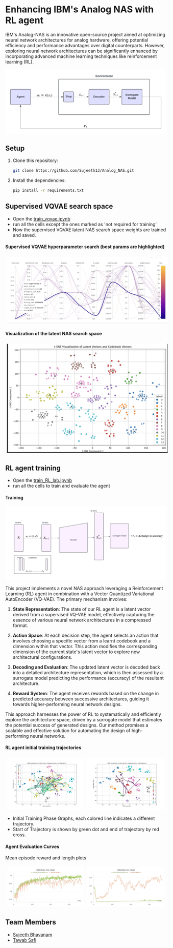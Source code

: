 # Enhancing IBM's Analog NAS with RL agent
IBM's Analog-NAS is an innovative open-source project aimed at optimizing neural network
architectures for analog hardware, offering potential efficiency and performance advantages over
digital counterparts. However, exploring neural network architectures can be significantly
enhanced by incorporating advanced machine learning techniques like reinforcement learning
(RL).

<img src="figures/HPML Project - Problem Statement Graph.png"/>

## Setup

1. Clone this repository:

   ```bash
   git clone https://github.com/Sujeeth13/Analog_NAS.git
   ```

2. Install the dependencies:

   ```bash
   pip install -r requirements.txt
   ```

## Supervised VQVAE search space
- Open the [train_vqvae.ipynb](train_vqvae.ipynb)
- run all the cells except the ones marked as 'not required for training'
- Now the supervised VQVAE latent NAS search space weights are trained and saved.

#### Supervised VQVAE hyperparameter search (best params are highlighted)
<div style="display:flex">
<img src="figures/vqvae_param_search.png" style="width:100%;margin:5px"/>
</div>

#### Visualization of the latent NAS search space
<div style="display:flex">
<img src="figures/latent_space.png" style="width:100%;margin:5px"/>
</div>

## RL agent training
- Open the [train_RL_lab.ipynb](train_RL_lab.ipynb) 
- run all the cells to train and evaluate the agent

#### Training 

<img src="figures/HPML Project - RL agent graph.png"/>

This project implements a novel NAS approach leveraging a Reinforcement Learning (RL) agent in combination with a Vector Quantized Variational AutoEncoder (VQ-VAE). The primary mechanism involves:

1. **State Representation**: The state of our RL agent is a latent vector derived from a supervised VQ-VAE model, effectively capturing the essence of various neural network architectures in a compressed format.

2. **Action Space**: At each decision step, the agent selects an action that involves choosing a specific vector from a learnt codebook and a dimension within that vector. This action modifies the corresponding dimension of the current state's latent vector to explore new architectural configurations.

3. **Decoding and Evaluation**: The updated latent vector is decoded back into a detailed architecture representation, which is then assessed by a surrogate model predicting the performance (accuracy) of the resultant architecture.

4. **Reward System**: The agent receives rewards based on the change in predicted accuracy between successive architectures, guiding it towards higher-performing neural network designs.

This approach harnesses the power of RL to systematically and efficiently explore the architecture space, driven by a surrogate model that estimates the potential success of generated designs. Our method promises a scalable and effective solution for automating the design of high-performing neural networks.

#### RL agent initial training trajectories

<div style="display:flex">
<img src="figures/RL_agent_trajec.jpeg" style="width:48%;margin:5px"/>
<img src="figures/RL_agent_trajec_2.jpeg" style="width:48%;margin:5px"/>
</div>

- Initial Training Phase Graphs, each colored line indicates a different trajectory. 
- Start of Trajectory is shown by green dot and end of trajectory by red cross.

#### Agent Evaluation Curves

Mean episode reward and length plots

<div style="display:flex">
<img src="figures/RL_ep_reward.jpeg" style="width:48%;margin:5px"/>
<img src="figures/RL_ep_len.jpeg" style="width:48%;margin:5px"/>
</div>

## Team Members

- [Sujeeth Bhavanam](https://github.com/Sujeeth13)
- [Tawab Safi](https://github.com/asaficontact)